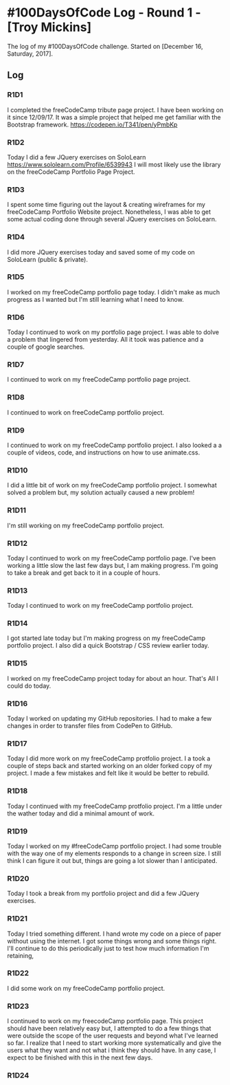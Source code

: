 # #100DaysOfCode Log - Round 1 - [Troy Mickins]

The log of my #100DaysOfCode challenge. Started on [December 16, Saturday, 2017].

## Log

### R1D1 
I completed the freeCodeCamp tribute page project.  I have been working on it since 12/09/17.  It was a simple project that helped me get familiar with the Bootstrap framework. https://codepen.io/T341/pen/yPmbKp

### R1D2
Today I did a few JQuery exercises on SoloLearn https://www.sololearn.com/Profile/6539943 I will most likely use the library on the freeCodeCamp Portfolio Page Project.

### R1D3
I spent some time figuring out the layout & creating wireframes for my freeCodeCamp Portfolio Website project.  Nonetheless, I was able to get some actual coding done through several JQuery exercises on SoloLearn.    

### R1D4
I did more JQuery exercises today and saved some of my code on SoloLearn (public & private).

### R1D5
I worked on my freeCodeCamp portfolio page today.  I didn't make as much progress as I wanted but I'm still learning what I need to know.

### R1D6
Today I continued to work on my portfolio page project.  I was able to dolve a problem that lingered from yesterday.  All it took was patience and a couple of google searches.  

### R1D7
I continued to work on my freeCodeCamp portfolio page project.  



### R1D8
I continued to work on freeCodeCamp portfolio project. 

### R1D9
I continued to work on my freeCodeCamp portfolio project.  I also looked a a couple of videos, code, and instructions on how to use animate.css. 

### R1D10
I did a little bit of work on my freeCodeCamp portfolio project.  I somewhat solved a problem but, my solution actually caused a new problem! 

### R1D11
I'm still working on my freeCodeCamp portfolio project. 

### R1D12
Today I continued to work on my freeCodeCamp portfolio page.  I've been working a little slow the last few days but, I am making progress.  I'm going to take a break and get back to it in a couple of hours.

### R1D13
Today I continued to work on my freeCodeCamp portfolio project.

### R1D14
I got started late today but I'm making progress on my freeCodeCamp portfolio project.  I also did a quick Bootstrap / CSS review earlier today.

### R1D15
 I worked on my freeCodeCamp project today for about an hour.  That's All I could do today.

### R1D16
Today I worked on updating my GitHub repositories.  I had to make a few changes in order to transfer files from CodePen to GitHub.

### R1D17
Today I did more work on my freeCodeCamp protfolio project.  I a took a couple of steps back and started working on an older forked copy of my project.  I made a few mistakes and felt like it would be better to rebuild.

### R1D18
Today I continued with my freeCodeCamp protfolio project.  I'm a little under the wather today and did a minimal amount of work.

### R1D19
Today  I worked on my #freeCodeCamp portfolio project.  I  had some trouble with the way one of my elements responds to a change in screen size.  I still think I can figure it out but, things are going a lot slower than I anticipated.

### R1D20
Today I took a break from my portfolio project and did a few JQuery exercises.  

### R1D21
Today I tried something different.  I hand wrote my code on a piece of paper without using the internet.  I got some things wrong and some things right.  I'll continue to do this periodically just to test how much information I'm retaining,

### R1D22
I did some work on my freeCodeCamp portfolio project.

### R1D23
I continued to work on my freecodeCamp portfolio page.  This project should have been relatively easy but, I attempted to do a few things that were outside the scope of the user requests and beyond what I've learned so far.  I realize that I need to start working more systematically and give the users what they want and not what i think they should have.  In any case, I expect to be finished with this in the next few days.

### R1D24




